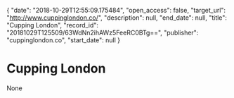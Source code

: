 {
  "date": "2018-10-29T12:55:09.175484", 
  "open_access": false, 
  "target_url": "http://www.cuppinglondon.co/", 
  "description": null, 
  "end_date": null, 
  "title": "Cupping London", 
  "record_id": "20181029T125509/63WdNn2ihAWz5FeeRC0BTg==", 
  "publisher": "cuppinglondon.co", 
  "start_date": null
}

# Cupping London

None
